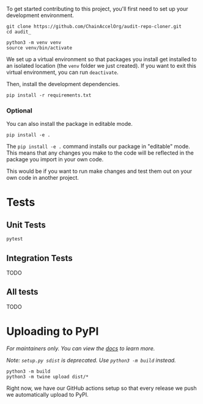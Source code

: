 To get started contributing to this project, you'll first need to set up your development environment.

```
git clone https://github.com/ChainAccelOrg/audit-repo-cloner.git
cd audit_

python3 -m venv venv
source venv/bin/activate
```

We set up a virtual environment so that packages you install get installed to an isolated location (the `venv` folder we just created). If you want to exit this virtual environment, you can run `deactivate`.

Then, install the development dependencies.

```
pip install -r requirements.txt
```

### Optional

You can also install the package in editable mode.

```
pip install -e .
```

The `pip install -e .` command installs our package in "editable" mode. This means that any changes you make to the code will be reflected in the package you import in your own code.

This would be if you want to run make changes and test them out on your own code in another project. 


# Tests

## Unit Tests

```bash
pytest
```

## Integration Tests

TODO

## All tests

TODO

# Uploading to PyPI 

_For maintainers only. You can view the [docs](https://packaging.python.org/en/latest/tutorials/packaging-projects/#generating-distribution-archives) to learn more._ 

_Note: `setup.py sdist` is deprecated. Use `python3 -m build` instead._

```
python3 -m build
python3 -m twine upload dist/*
```

Right now, we have our GitHub actions setup so that every release we push we automatically upload to PyPI.
